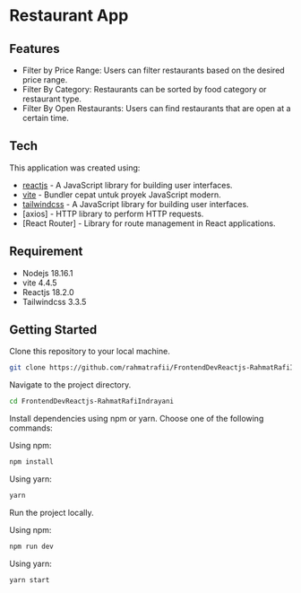 # Restaurant App

## Features

- Filter by Price Range: Users can filter restaurants based on the desired price range.
- Filter By Category: Restaurants can be sorted by food category or restaurant type.
- Filter By Open Restaurants: Users can find restaurants that are open at a certain time.

## Tech

This application was created using:

- [reactjs](https://react.dev/) - A JavaScript library for building user interfaces.
- [vite](https://vitejs.dev/) - Bundler cepat untuk proyek JavaScript modern.
- [tailwindcss](https://tailwindcss.com/) - A JavaScript library for building user interfaces.
- [axios] - HTTP library to perform HTTP requests.
- [React Router] - Library for route management in React applications.


## Requirement

- Nodejs 18.16.1
- vite 4.4.5
- Reactjs 18.2.0
- Tailwindcss 3.3.5

## Getting Started

Clone this repository to your local machine.

```bash
git clone https://github.com/rahmatrafii/FrontendDevReactjs-RahmatRafiIndrayani
```

Navigate to the project directory.

```bash
cd FrontendDevReactjs-RahmatRafiIndrayani
```

Install dependencies using npm or yarn. Choose one of the following commands:

Using npm:

```bash
npm install
```

Using yarn:

```bash
yarn
```

Run the project locally.

Using npm:

```bash
npm run dev
```

Using yarn:

```bash
yarn start
```

